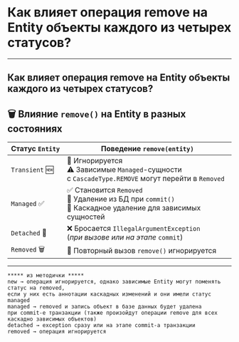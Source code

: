 # Как влияет операция remove на Entity объекты каждого из четырех статусов?

---
## Как влияет операция remove на Entity объекты каждого из четырех статусов?

[](https://github.com/yury-connect/ITM_task026_Java_Podgotovka_k_INTERVJU/blob/by_questions/ITM/ITM05_Hibernate/Hibernate.md#%D0%BA%D0%B0%D0%BA-%D0%B2%D0%BB%D0%B8%D1%8F%D0%B5%D1%82-%D0%BE%D0%BF%D0%B5%D1%80%D0%B0%D1%86%D0%B8%D1%8F-remove-%D0%BD%D0%B0-entity-%D0%BE%D0%B1%D1%8A%D0%B5%D0%BA%D1%82%D1%8B-%D0%BA%D0%B0%D0%B6%D0%B4%D0%BE%D0%B3%D0%BE-%D0%B8%D0%B7-%D1%87%D0%B5%D1%82%D1%8B%D1%80%D0%B5%D1%85-%D1%81%D1%82%D0%B0%D1%82%D1%83%D1%81%D0%BE%D0%B2)

## 🗑️ Влияние `remove()` на Entity в разных состояниях

[](https://github.com/yury-connect/ITM_task026_Java_Podgotovka_k_INTERVJU/blob/by_questions/ITM/ITM05_Hibernate/Hibernate.md#%EF%B8%8F-%D0%B2%D0%BB%D0%B8%D1%8F%D0%BD%D0%B8%D0%B5-remove-%D0%BD%D0%B0-entity-%D0%B2-%D1%80%D0%B0%D0%B7%D0%BD%D1%8B%D1%85-%D1%81%D0%BE%D1%81%D1%82%D0%BE%D1%8F%D0%BD%D0%B8%D1%8F%D1%85)

|**Статус** `Entity`|**Поведение** `remove(entity)`|
|---|---|
|`Transient` 🆕|🔁 Игнорируется  <br>⚠ Зависимые `Managed`-сущности с `CascadeType.REMOVE` могут перейти в `Removed`|
|`Managed` ✅|✅ Становится `Removed`  <br>🔄 Удаление из БД при `commit()`  <br>🧩 Каскадное удаление для зависимых сущностей|
|`Detached` 🔌|❌ Бросается `IllegalArgumentException`  <br>(_при вызове или на этапе_ `commit`)|
|`Removed` 🗑|🔁 Повторный вызов `remove()` игнорируется|

---

```
***** из методички *****
new → операция игнорируется, однако зависимые Entity могут поменять статус на removed, 
если у них есть аннотации каскадных изменений и они имели статус managed
managed → removed и запись объект в базе данных будет удалена 
при commit-е транзакции (также произойдут операции remove для всех каскадно зависимых объектов)
detached → exception сразу или на этапе commit-а транзакции
removed → операция игнорируется
```